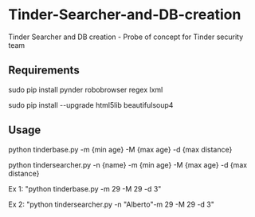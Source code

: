 # Tinder-Searcher-and-DB-creation
Tinder Searcher and DB creation - Probe of concept for Tinder security team


## Requirements

sudo pip install pynder robobrowser regex lxml

sudo pip install --upgrade html5lib beautifulsoup4


## Usage

python tinderbase.py -m {min age} -M {max age} -d {max distance}

python tindersearcher.py -n {name} -m {min age} -M {max age} -d {max distance}


Ex 1: "python tinderbase.py -m 29 -M 29 -d 3" 

Ex 2: "python tindersearcher.py -n "Alberto"-m 29 -M 29 -d 3" 

